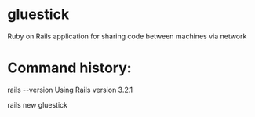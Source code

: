 gluestick
==================
Ruby on Rails application for sharing code between machines via network


Command history:
==================
rails --version
Using Rails version 3.2.1

rails new gluestick
